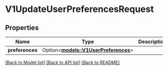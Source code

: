 # V1UpdateUserPreferencesRequest

## Properties

Name | Type | Description | Notes
------------ | ------------- | ------------- | -------------
**preferences** | Option<[**models::V1UserPreferences**](v1UserPreferences.md)> |  | [optional]

[[Back to Model list]](../README.md#documentation-for-models) [[Back to API list]](../README.md#documentation-for-api-endpoints) [[Back to README]](../README.md)


